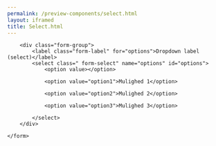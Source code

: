 ```yaml
--- 
permalink: /preview-components/select.html
layout: iframed 
title: Select.html
---
```

<div class="container">
    <form class="form mb-7 input-width-m">

        <div class="form-group">
            <label class="form-label" for="options">Dropdown label (select)</label>
            <select class=" form-select" name="options" id="options">
                <option value></option>

                <option value="option1">Mulighed 1</option>

                <option value="option2">Mulighed 2</option>

                <option value="option3">Mulighed 3</option>

            </select>
        </div>

    </form>
</div>